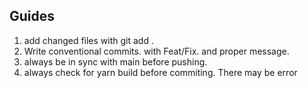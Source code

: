 ## Guides

1. add changed files with git add .
2. Write conventional commits. with Feat/Fix. and proper message.
3. always be in sync with main before pushing.
4. always check for yarn build before commiting. There may be error
